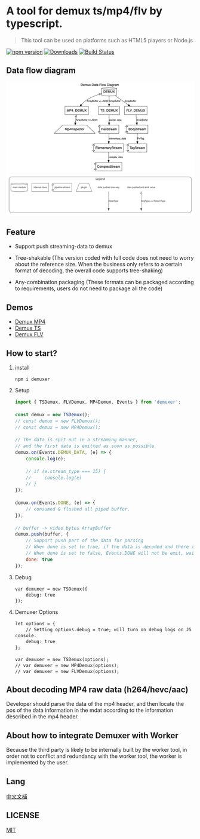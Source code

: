 # A tool for demux ts/mp4/flv by typescript.

> This tool can be used on platforms such as HTML5 players or Node.js

[![npm version](https://badge.fury.io/js/demuxer.svg)](https://www.npmjs.com/package/demuxer)
[![Downloads](https://img.shields.io/npm/dm/demuxer.svg)](https://www.npmjs.com/package/demuxer)
[![Build Status](https://app.travis-ci.com/goldvideo/demuxer.svg?branch=master)](https://app.travis-ci.com/goldvideo/demuxer.svg?branch=master)


## Data flow diagram

![](./doc/design/dataflow.gv.png)

## Feature

-   Support push streaming-data to demux
-   Tree-shakable (The version coded with full code does not need to worry about the reference size. When the business only refers to a certain format of decoding, the overall code supports tree-shaking)

-   Any-combination packaging (These formats can be packaged according to requirements, users do not need to package all the code)

## Demos

-   [Demux MP4](./doc/examples/demux-mp4.html)
-   [Demux TS](./doc/examples/demux-ts.html)
-   [Demux FLV](./doc/examples/demux-flv.html)

## How to start?

1. install

    ```shell
    npm i demuxer
    ```

2. Setup

    ```js
    import { TSDemux, FLVDemux, MP4Demux, Events } from 'demuxer';

    const demux = new TSDemux();
    // const demux = new FLVDemux();
    // const demux = new MP4Demux();

    // The data is spit out in a streaming manner,
    // and the first data is emitted as soon as possible.
    demux.on(Events.DEMUX_DATA, (e) => {
        console.log(e);

        // if (e.stream_type === 15) {
        //     console.log(e)
        // }
    });

    demux.on(Events.DONE, (e) => {
        // consumed & flushed all piped buffer.
    });

    // buffer -> video bytes ArrayBuffer
    demux.push(buffer, {
        // Support push part of the data for parsing
        // When done is set to true, if the data is decoded and there is no remaining data, the data is considered to have been pushed and Events.DONE will be emitted.
        // When done is set to false, Events.DONE will not be emit, waiting for subsequent data push
        done: true
    });
    ```

3. Debug

    ```$js
    var demuxer = new TSDemux({
        debug: true
    });
    ```

4. Demuxer Options

    ```$js
    let options = {
        // Setting options.debug = true; will turn on debug logs on JS console.
        debug: true
    };

    var demuxer = new TSDemux(options);
    // var demuxer = new MP4Demux(options);
    // var demuxer = new FLVDemux(options);
    ```

## About decoding MP4 raw data (h264/hevc/aac)

Developer should parse the data of the mp4 header, and then locate the pos of the data information in the mdat according to the information described in the mp4 header.

## About how to integrate Demuxer with Worker

Because the third party is likely to be internally built by the worker tool, in order not to conflict and redundancy with the worker tool, the worker is implemented by the user.

## Lang

[中文文档](./README_ZH.md)

## LICENSE

[MIT](LICENSE)
